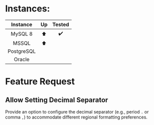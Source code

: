 # Instances:

| Instance     |   Up   | Tested  |
|:------------:|:------:|:-------:|
| MySQL 8      |   ⬆️    |   ✔️    |
| MSSQL        |   ⬆️    |         |
| PostgreSQL   |        |         |
| Oracle       |        |         |

# Feature Request

## Allow Setting Decimal Separator

Provide an option to configure the decimal separator (e.g., period `.` or comma `,`) to accommodate different regional formatting preferences.

